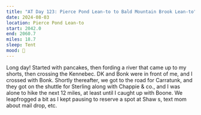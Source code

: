 ```yaml
---
title: "AT Day 123: Pierce Pond Lean-to to Bald Mountain Brook Lean-to"
date: 2024-08-03
location: Pierce Pond Lean-to
start: 2042.0
end: 2060.7
miles: 18.7
sleep: Tent
mood: 🙂
---
```

Long day! Started with pancakes, then fording a river that came up to my shorts, then crossing the Kennebec.
DK and Bonk were in front of me, and I crossed with Bonk. Shortly thereafter, we got to the road for Carratunk,
and they got on the shuttle for Sterling along with Chappie & co., and I was alone to hike the next 12 miles, at
least until I caught up with Boone. We leapfrogged a bit as I kept pausing to reserve a spot at Shaw s, text mom
about mail drop, etc.